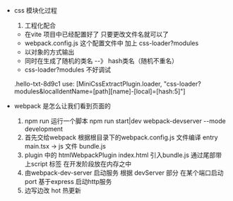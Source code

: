 - css 模块化过程
  1. 工程化配合
    - 在vite 项目中已经配置好了 只要更改文件名就可以了
    - webpack.config.js 这个配置文件中 加上 css-loader?modules
    - 以对象的方式输出
    - 同时在生成了随机的类名 --》 hash类名（随机不重名）
    - css-loader?modules 不好调试

  .hello-txt-8d9c1
  use: [MiniCssExtractPlugin.loader, "css-loader?modules&localIdentName=[path][name]-[local]=[hash:5]"]

- webpack 是怎么让我们看到页面的
  1. npm run 运行一个脚本 npm run start|dev  webpack-devserver --mode development
  2. 首先交给webpack 根据根目录下的webpack.config.js 文件编译
    entry main.tsx -> js 文件 bundle.js
  3. plugin 中的 htmlWebpackPlugin index.html
    引入bundle.js 通过尾部带上script 标签
    在开发阶段放在内存之中
  4. 由webpack-dev-server 启动服务 根据 devServer 部分 在某个端口启动port
    基于express 启动http服务
  5. 边写边改 hot 热更新
